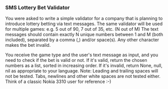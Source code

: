 ### SMS Lottery Bet Validator

You were asked to write a simple validator for a company that is planning to introduce lottery betting via text messages. The same validator will be used for multiple games: e.g. 5 out of 90, 7 out of 35, etc. (N out of M)
The text messages should contain exactly N unique numbers between 1 and M (both included), separated by a comma (,) and/or space(s). Any other character makes the bet invalid.


You receive the game type and the user's text message as input, and you need to check if the bet is valid or not. If it's valid, return the chosen numbers as a list, sorted in increasing order. If it's invalid, return None, null, nil as appropriate to your language.
Note:
Leading and trailing spaces will not be tested. Tabs, newlines and other white spaces are not tested either. Think of a classic Nokia 3310 user for reference :-)
